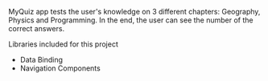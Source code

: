 MyQuiz app tests the user's knowledge on 3 different chapters: Geography, Physics and Programming.
In the end, the user can see the number of the correct answers.

Libraries included for this project
- Data Binding
- Navigation Components
